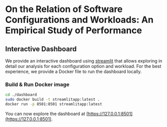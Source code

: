 # On the Relation of Software Configurations and Workloads: An Empirical Study of Performance

## Interactive Dashboard
We provide an interactive dashboard using [streamlit](https://streamlit.io/) that allows exploring in detail our analysis for each configuration option and workload. For the best experience, we provide a Docker file to run the dashboard locally.
### Build & Run Docker image
```bash
cd ./dashboard
sudo docker build -t streamlitapp:latest .
docker run -p 8501:8501 streamlitapp:latest
```
You can now explore the dashboard at [https://127.0.0.1:8501](https://127.0.0.1:8501).
